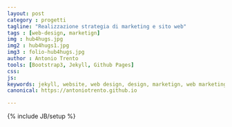 ```yaml
---
layout: post
category : progetti
tagline: "Realizzazione strategia di marketing e sito web"
tags : [web-design, marketign]
img : hub4hugs.jpg
img2 : hub4hugs1.jpg
img3 : folio-hub4hugs.jpg
author : Antonio Trento
tools: [Bootstrap3, Jekyll, Github Pages]
css: 
js: 
keywords: jekyll, website, web design, design, marketign, web marketing, amazon, t-shirts
canonical: https://antoniotrento.github.io

---
```

{% include JB/setup %}
<!--more-->
